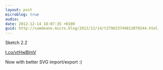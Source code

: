 ```yaml
---
layout: post
microblog: true
audio: 
date: 2012-12-14 18:07:35 +0100
guid: http://samdeane.micro.blog/2012/12/14/t279633749812076544.html
---
```

Sketch 2.2

[t.co/vtHwBlmV](http://t.co/vtHwBlmV)

Now with better SVG import/export :)
